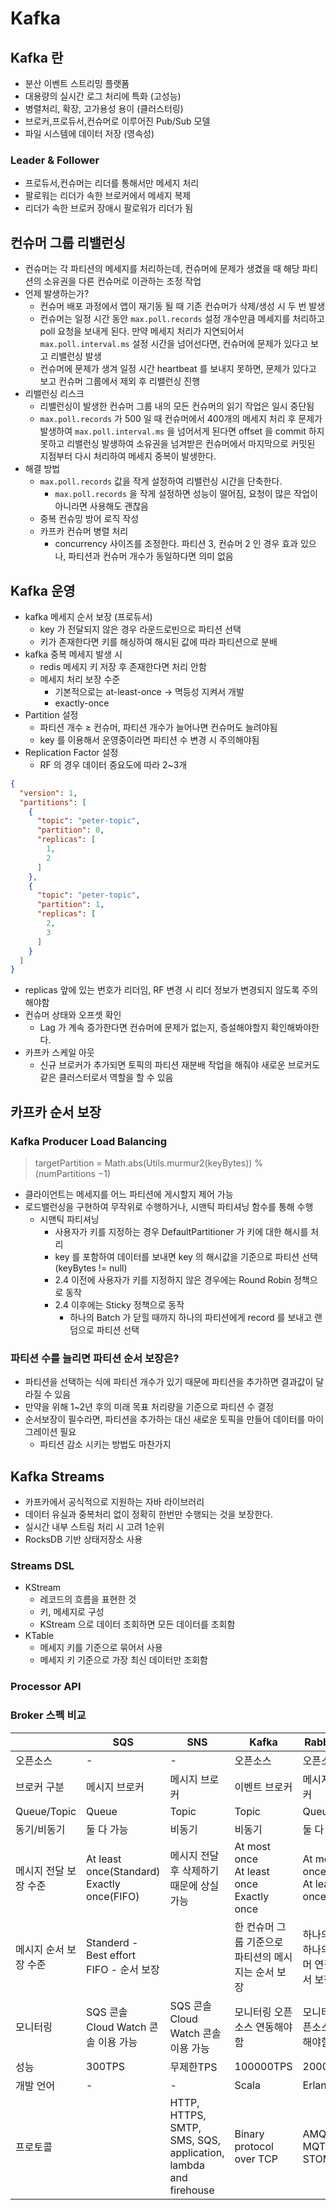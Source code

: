 # Kafka

## Kafka 란

- 분산 이벤트 스트리밍 플랫폼
- 대용량의 실시간 로그 처리에 특화 (고성능)
- 병렬처리, 확장, 고가용성 용이 (클러스터링)
- 브로커,프로듀서,컨슈머로 이루어진 Pub/Sub 모델
- 파일 시스템에 데이터 저장 (영속성)

### Leader & Follower

- 프로듀서,컨슈머는 리더를 통해서만 메세지 처리
- 팔로워는 리더가 속한 브로커에서 메세지 복제
- 리더가 속한 브로커 장애시 팔로워가 리더가 됨

## 컨슈머 그룹 리밸런싱

- 컨슈머는 각 파티션의 메세지를 처리하는데, 컨슈머에 문제가 생겼을 때 해당 파티션의 소유권을 다른 컨슈머로 이관하는 조정 작업
- 언제 발생하는가?
    - 컨슈머 배포 과정에서 앱이 재기동 될 때 기존 컨슈머가 삭제/생성 시 두 번 발생
    - 컨슈머는 일정 시간 동안 `max.poll.records` 설정 개수만큼 메세지를 처리하고 poll 요청을 보내게 된다. 만약 메세지 처리가 지연되어서 `max.poll.interval.ms`  설정
      시간을 넘어선다면, 컨슈머에 문제가 있다고 보고 리밸런싱 발생
    - 컨슈머에 문제가 생겨 일정 시간 heartbeat 를 보내지 못하면, 문제가 있다고 보고 컨슈머 그룹에서 제외 후 리밸런싱 진행
- 리밸런싱 리스크
    - 리밸런싱이 발생한 컨슈머 그룹 내의 모든 컨슈머의 읽기 작업은 일시 중단됨
    - `max.poll.records` 가 500 일 때 컨슈머에서 400개의 메세지 처리 후 문제가 발생하여 `max.poll.interval.ms` 을 넘어서게 된다면 offset 을 commit 하지
      못하고 리밸런싱 발생하여 소유권을 넘겨받은 컨슈머에서 마지막으로 커밋된 지점부터 다시 처리하여 메세지 중복이 발생한다.
- 해결 방법
    - `max.poll.records` 값을 작게 설정하여 리밸런싱 시간을 단축한다.
        - `max.poll.records` 을 작게 설정하면 성능이 떨어짐, 요청이 많은 작업이 아니라면 사용해도 괜찮음
    - 중복 컨슈밍 방어 로직 작성
    - 카프카 컨슈머 병렬 처리
        - concurrency 사이즈를 조정한다. 파티션 3, 컨슈머 2 인 경우 효과 있으나, 파티션과 컨슈머 개수가 동일하다면 의미 없음

## Kafka 운영

- kafka 메세지 순서 보장 (프로듀서)
    - key 가 전달되지 않은 경우 라운드로빈으로 파티션 선택
    - 키가 존재한다면 키를 해싱하여 해시된 값에 따라 파티션으로 분배
- kafka 중복 메세지 발생 시
    - redis 메세지 키 저장 후 존재한다면 처리 안함
    - 메세지 처리 보장 수준
        - 기본적으로는 at-least-once → 멱등성 지켜서 개발
        - exactly-once
- Partition 설정
    - 파티션 개수 ≥ 컨슈머, 파티션 개수가 늘어나면 컨슈머도 늘려야됨
    - key 를 이용해서 운영중이라면 파티션 수 변경 시 주의해야됨
- Replication Factor 설정
    - RF 의 경우 데이터 중요도에 따라 2~3개

```json
{
  "version": 1,
  "partitions": [
    {
      "topic": "peter-topic",
      "partition": 0,
      "replicas": [
        1,
        2
      ]
    },
    {
      "topic": "peter-topic",
      "partition": 1,
      "replicas": [
        2,
        3
      ]
    }
  ]
}
```

- replicas 앞에 있는 번호가 리더임, RF 변경 시 리더 정보가 변경되지 않도록 주의해야함
- 컨슈머 상태와 오프셋 확인
    - Lag 가 계속 증가한다면 컨슈머에 문제가 없는지, 증설해야할지 확인해봐야한다.
- 카프카 스케일 아웃
    - 신규 브로커가 추가되면 토픽의 파티션 재분배 작업을 해줘야 새로운 브로커도 같은 클러스터로서 역할을 할 수 있음

## 카프카 순서 보장

### Kafka Producer Load Balancing

> targetPartition = Math.abs(Utils.murmur2(keyBytes)) % (numPartitions −1)

- 클라이언트는 메세지를 어느 파티션에 게시할지 제어 가능
- 로드밸런싱을 구현하여 무작위로 수행하거나, 시맨틱 파티셔닝 함수를 통해 수행
    - 시맨틱 파티셔닝
        - 사용자가 키를 지정하는 경우 DefaultPartitioner 가 키에 대한 해시를 처리
        - key 를 포함하여 데이터를 보내면 key 의 해시값을 기준으로 파티션 선택 (keyBytes != null)
        - 2.4 이전에 사용자가 키를 지정하지 않은 경우에는 Round Robin 정책으로 동작
        - 2.4 이후에는 Sticky 정책으로 동작
            - 하나의 Batch 가 닫힐 때까지 하나의 파티션에게 record 를 보내고 랜덤으로 파티션 선택

### 파티션 수를 늘리면 파티션 순서 보장은?

- 파티션을 선택하는 식에 파티션 개수가 있기 때문에 파티션을 추가하면 결과값이 달라질 수 있음
- 만약을 위해 1~2년 후의 미래 목표 처리량을 기준으로 파티션 수 결정
- 순서보장이 필수라면, 파티션을 추가하는 대신 새로운 토픽을 만들어 데이터를 마이그레이션 필요
    - 파티션 감소 시키는 방법도 마찬가지

## Kafka Streams

- 카프카에서 공식적으로 지원하는 자바 라이브러리
- 데이터 유실과 중복처리 없이 정확히 한번만 수행되는 것을 보장한다.
- 실시간 내부 스트림 처리 시 고려 1순위
- RocksDB 기반 상태저장소 사용

### Streams DSL

- KStream
    - 레코드의 흐름을 표현한 것
    - 키, 메세지로 구성
    - KStream 으로 데이터 조회하면 모든 데이터를 조회함
- KTable
    - 메세지 키를 기준으로 묶어서 사용
    - 메세지 키 기준으로 가장 최신 데이터만 조회함

### Processor API

### Broker 스펙 비교

|              | SQS                                                             | 	SNS                               | 	Kafka                                         | 	RabbitMQ                     |
|--------------|-----------------------------------------------------------------|------------------------------------|------------------------------------------------|-------------------------------|
| 오픈소스         | 	-                                                              | 	-                                 | 	오픈소스                                          | 오픈소스                          |
| 브로커 구분       | 	메시지 브로커                                                        | 	메시지 브로커                           | 	이벤트 브로커                                       | 메시지 브로커                       |
| Queue/Topic  | 	Queue                                                          | 	Topic                             | 	Topic                                         | Queue                         |
| 동기/비동기       | 	둘 다 가능                                                         | 	비동기	                              | 비동기                                            | 둘 다 가능                        |
| 메시지 전달 보장 수준 | 	At least once(Standard)<br>Exactly once(FIFO)                  | 	메시지 전달 후 삭제하기 때문에 상실 가능           | 	At most once<br>At least once<br>Exactly once | At most once<br>At least once |
| 메시지 순서 보장 수준 | 	Standerd - Best effort <br>FIFO - 순서 보장                        | 		                                 | 한 컨슈머 그룹 기준으로 파티션의 메시지는 순서 보장                  | 하나의 큐에 하나의 컨슈머 연결시 순서 보장      |
| 모니터링         | 	SQS 콘솔 <br> Cloud Watch 콘솔 이용 가능                               | SQS 콘솔 <br> Cloud Watch 콘솔 이용 가능		 | 모니터링 오픈소스 연동해야함                                | 모니터링 오픈소스 연동해야함               |
| 성능           | 	300TPS                                                         | 무제한TPS                             | 	100000TPS                                     | 	20000TPS                     |
| 개발 언어        | 	-                                                              | 	-                                 | 	Scala                                         | Erlang                        |
| 프로토콜         | 	 | 	HTTP, HTTPS, SMTP, SMS, SQS, application, lambda and firehouse          |   Binary protocol over TCP                                             |  AMQP, MQTT, STOMP                             |